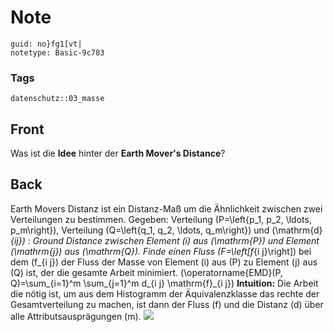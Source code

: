 # Note
```
guid: no}fg1[vt|
notetype: Basic-9c783
```

### Tags
```
datenschutz::03_masse
```

## Front
Was ist die <b>Idee</b> hinter der <b>Earth Mover's Distance</b>?

## Back
Earth Movers Distanz ist ein Distanz-Maß um die Ähnlichkeit
zwischen zwei Verteilungen zu bestimmen. Gegeben: Verteilung
\(P=\left\{p_1, p_2, \ldots, p_m\right\}\), Verteilung
\(Q=\left\{q_1, q_2, \ldots, q_m\right\}\) und \(\mathrm{d}_{ij}\)
: Ground Distance zwischen Element \(i\) aus \(\mathrm{P}\) und
Element \(\mathrm{j}\) aus \(\mathrm{Q}\). Finde einen Fluss
\(F=\left[f_{i j}\right]\) bei dem \(f_{i j}\) der Fluss der Masse
von Element \(i\) aus \(P\) zu Element \(j\) aus \(Q\) ist, der die
gesamte Arbeit minimiert. \(\operatorname{EMD}(P, Q)=\sum_{i=1}^m
\sum_{j=1}^m d_{i j} \mathrm{f}_{i j}\) <b>Intuition:</b> Die
Arbeit die nötig ist, um aus dem Histogramm der Äquivalenzklasse
das rechte der Gesamtverteilung zu machen, ist dann der Fluss \(f\)
und die Distanz \(d\) über alle Attributsausprägungen \(m\).
<img src="paste-8b5add0c3d0ae998bf8743fa3981b9c9c864a45d.jpg">
